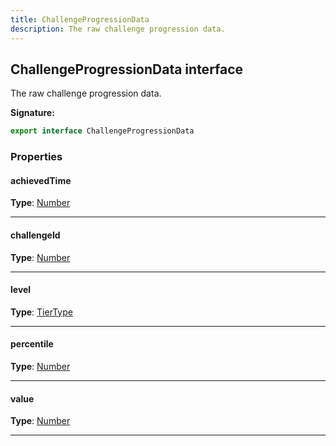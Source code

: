 ```yaml
---
title: ChallengeProgressionData
description: The raw challenge progression data.
---
```


## ChallengeProgressionData interface

The raw challenge progression data.

**Signature:**

```ts
export interface ChallengeProgressionData 
```

### Properties

#### achievedTime



**Type**: [Number](https://developer.mozilla.org/en-US/docs/Web/JavaScript/Reference/Global_Objects/Number)

---

#### challengeId



**Type**: [Number](https://developer.mozilla.org/en-US/docs/Web/JavaScript/Reference/Global_Objects/Number)

---

#### level



**Type**: [TierType](/api/TierType.md)

---

#### percentile



**Type**: [Number](https://developer.mozilla.org/en-US/docs/Web/JavaScript/Reference/Global_Objects/Number)

---

#### value



**Type**: [Number](https://developer.mozilla.org/en-US/docs/Web/JavaScript/Reference/Global_Objects/Number)

---

